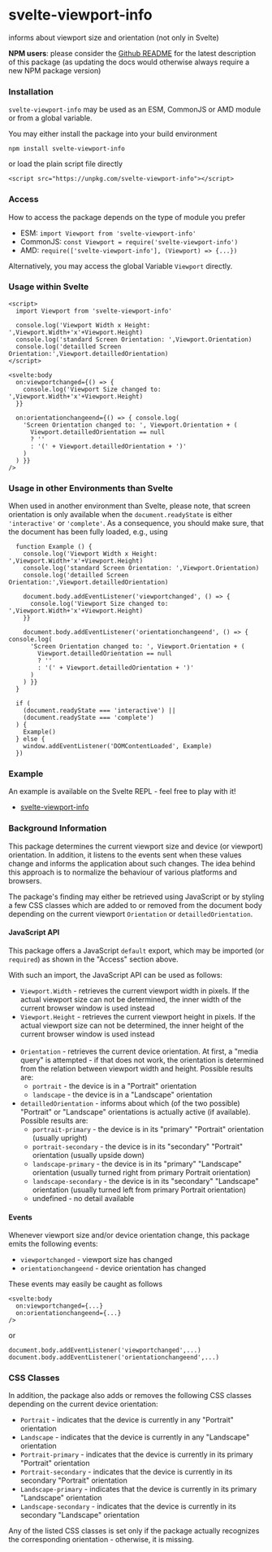 # svelte-viewport-info #

informs about viewport size and orientation (not only in Svelte)

**NPM users**: please consider the [Github README](https://github.com/rozek/svelte-viewport-info/blob/main/README.md) for the latest description of this package (as updating the docs would otherwise always require a new NPM package version)

### Installation ###

`svelte-viewport-info` may be used as an ESM, CommonJS or AMD module or from a global variable.

You may either install the package into your build environment

```
npm install svelte-viewport-info
```

or load the plain script file directly

```
<script src="https://unpkg.com/svelte-viewport-info"></script>
```

### Access ###

How to access the package depends on the type of module you prefer

* ESM: `import Viewport from 'svelte-viewport-info'`
* CommonJS: `const Viewport = require('svelte-viewport-info')`
* AMD: `require(['svelte-viewport-info'], (Viewport) => {...})`

Alternatively, you may access the global Variable `Viewport` directly.

### Usage within Svelte ###

```
<script>
  import Viewport from 'svelte-viewport-info'

  console.log('Viewport Width x Height:     ',Viewport.Width+'x'+Viewport.Height)
  console.log('standard Screen Orientation: ',Viewport.Orientation)
  console.log('detailled Screen Orientation:',Viewport.detailledOrientation)
</script>

<svelte:body
  on:viewportchanged={() => {
    console.log('Viewport Size changed to: ',Viewport.Width+'x'+Viewport.Height)
  }}
  
  on:orientationchangeend={() => { console.log(
    'Screen Orientation changed to: ', Viewport.Orientation + (
      Viewport.detailledOrientation == null
      ? ''
      : '(' + Viewport.detailledOrientation + ')'
    )
  ) }}
/>
```

### Usage in other Environments than Svelte ###

When used in another environment than Svelte, please note, that screen orientation is only available when the `document.readyState` is either `'interactive'` or `'complete'`. As a consequence, you should make sure, that the document has been fully loaded, e.g., using

```
  function Example () {
    console.log('Viewport Width x Height:     ',Viewport.Width+'x'+Viewport.Height)
    console.log('standard Screen Orientation: ',Viewport.Orientation)
    console.log('detailled Screen Orientation:',Viewport.detailledOrientation)

    document.body.addEventListener('viewportchanged', () => {
      console.log('Viewport Size changed to: ',Viewport.Width+'x'+Viewport.Height)
    }}
  
    document.body.addEventListener('orientationchangeend', () => { console.log(
      'Screen Orientation changed to: ', Viewport.Orientation + (
        Viewport.detailledOrientation == null
        ? ''
        : '(' + Viewport.detailledOrientation + ')'
      )
    ) }}
  }

  if (
    (document.readyState === 'interactive') ||
    (document.readyState === 'complete')
  ) {
    Example()
  } else {
    window.addEventListener('DOMContentLoaded', Example)
  })
```

### Example ###

An example is available on the Svelte REPL - feel free to play with it!

* [svelte-viewport-info](https://svelte.dev/repl/84ad979c06e84c5e8a98933554ab49c6)

### Background Information ###

This package determines the current viewport size and device (or viewport) orientation. In addition, it listens to the events sent when these values change and informs the application about such changes. The idea behind this approach is to normalize the behaviour of various platforms and browsers.

The package's finding may either be retrieved using JavaScript or by styling a few CSS classes which are added to or removed from the document body depending on the current viewport `Orientation` or `detailledOrientation`.

#### JavaScript API ####

This package offers a JavaScript `default` export, which may be imported (or `required`) as shown in the "Access" section above.

With such an import, the JavaScript API can be used as follows:

* `Viewport.Width` - retrieves the current viewport width in pixels. If the actual viewport size can not be determined, the inner width of the current browser window is used instead
* `Viewport.Height` - retrieves the current viewport height in pixels. If the actual viewport size can not be determined, the inner height of the current browser window is used instead<br>&nbsp;<br>
* `Orientation` - retrieves the current device orientation. At first, a "media query" is attempted - if that does not work, the orientation is determined from the relation between viewport width and height. Possible results are:
  * `portrait` - the device is in a "Portrait" orientation
  * `landscape` - the device is in a "Landscape" orientation
* `detailledOrientation` - informs about which (of the two possible) "Portrait" or "Landscape" orientations is actually active (if available). Possible results are:
  * `portrait-primary` - the device is in its "primary" "Portrait" orientation (usually upright)
  * `portrait-secondary` - the device is in its "secondary" "Portrait" orientation (usually upside down)
  * `landscape-primary` - the device is in its "primary" "Landscape" orientation (usually turned right from primary Portrait orientation)
  * `landscape-secondary` - the device is in its "secondary" "Landscape" orientation (usually turned left from primary Portrait orientation)
  * undefined - no detail available

#### Events ####

Whenever viewport size and/or device orientation change, this package emits the following events:

* `viewportchanged` - viewport size has changed
* `orientationchangeend` - device orientation has changed

These events may easily be caught as follows

```
<svelte:body
  on:viewportchanged={...}
  on:orientationchangeend={...}
/>
```

or

```
document.body.addEventListener('viewportchanged',...)
document.body.addEventListener('orientationchangeend',...)
```

### CSS Classes ###

In addition, the package also adds or removes the following CSS classes depending on the current device orientation:

* `Portrait` - indicates that the device is currently in any "Portrait" orientation
* `Landscape` - indicates that the device is currently in any "Landscape" orientation
* `Portrait-primary` - indicates that the device is currently in its primary "Portrait" orientation
* `Portrait-secondary` - indicates that the device is currently in its secondary "Portrait" orientation
* `Landscape-primary` - indicates that the device is currently in its primary "Landscape" orientation
* `Landscape-secondary` - indicates that the device is currently in its secondary "Landscape" orientation

Any of the listed CSS classes is set only if the package actually recognizes the corresponding orientation - otherwise, it is missing.
